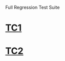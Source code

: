 

Full Regression Test Suite


# [TC1](./full_regression_test_cases/tc1.md)

# [TC2](./full_regression_test_cases/tc2.md)